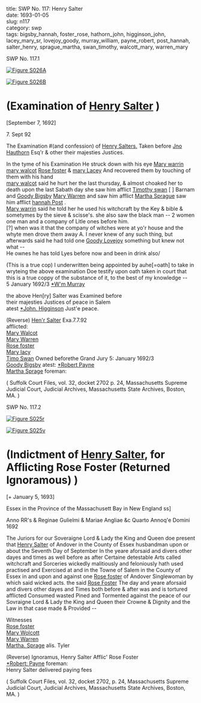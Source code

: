 title: SWP No. 117: Henry Salter  
date: 1693-01-05  
slug: n117  
category: swp  
tags: bigsby_hannah, foster_rose, hathorn_john, higginson_john, lacey_mary_sr, lovejoy_goody, murray_william, payne_robert, post_hannah, salter_henry, sprague_martha, swan_timothy, walcott_mary, warren_mary


<div markdown class="doc" id="n117.1">

<div class="doc_id">SWP No. 117.1</div>


<span markdown class="figure">[![Figure S026A](archives/Suffolk/small/S026A.jpg)](archives/Suffolk/large/S026A.jpg)</span>

<span markdown class="figure">[![Figure S026B](archives/Suffolk/small/S026B.jpg)](archives/Suffolk/large/S026B.jpg)</span>

# (Examination of [Henry Salter](/tag/salter_henry.html) )

[September 7, 1692]

7\. Sept 92

The Examination #(and confession) of [Henry Salters.](/tag/salter_henry.html) Taken before [Jno Hauthorn](/tag/hathorn_john.html) Esq'r & other their majesties Justices.

In the tyme of his Examination He struck down with his eye [Mary warrin](/tag/warren_mary.html) [mary walcot](/tag/walcott_mary.html) [Rose foster](/tag/foster_rose.html) & [mary Lacey](/tag/lacey_mary_sr.html) And recovered them by touching of them with his hand  
[mary walcot](/tag/walcott_mary.html) said he hurt her the last thursday, & almost choaked her to death upon the last Sabath day she saw him afflict [Timothy swan](/tag/swan_timothy.html) [ ] Barnam and [Goody Bigsby](/tag/bigsby_hannah.html) [Mary Warren](/tag/warren_mary.html) and saw him afflict [Martha Sprague](/tag/sprague_martha.html) saw him afflict [hannah Post](/tag/post_hannah.html) .  
[Mary warrin](/tag/warren_mary.html) said he told her he used his witchcraft by the Key & bible & sometymes by the sieve & scisse's. she also saw the black man -- 2 women one man and a company of Litle ones before him.  
[?] when was it that the company of witches were at yo'r house and the whyte men drove them away A. I never knew of any such thing, but afterwards said he had told one [Goody Lovejoy](/tag/lovejoy_goody.html) something but knew not what --  
He ownes he has told Lyes before now and been in drink also/ 

(This is a true cop) I underwritten being appointed by auhe[=oath]  to take in wryteing the above examination Doe testify upon oath taken in court that this is a true coppy of the substance of it, to the best of my knowledge --  
5 January 1692/3                                                          [*W'm Murray](/tag/murray_william.html) 

the above Hen[ry] Salter was Examined before  
their majesties Justices of peace in Salem  
                atest [*John. Higginson](/tag/higginson_john.html) Just'e peace. 

(Reverse)  [Hen'r Salter](/tag/salter_henry.html) Exa.7.7.92  
 afflicted:  
 [Mary Walcot](/tag/walcott_mary.html)                                                                   
 [Mary Warren](/tag/warren_mary.html)  
[Rose foster](/tag/foster_rose.html)  
[Mary lacy](/tag/lacey_mary_sr.html)  
[Timo Swan](/tag/swan_timothy.html)                         Owned beforethe Grand Jury 5: January 1692/3  
[Goody Bigsby](/tag/bigsby_hannah.html)                     atest:  [*Robert Payne](/tag/payne_robert.html)  
[Martha Sprage](/tag/sprague_martha.html)                   foreman:  
                   
                                                                           





( Suffolk Court Files, vol. 32, docket 2702 p. 24, Massachusetts Supreme Judicial Court, Judicial Archives, Massachusetts State Archives, Boston, MA. )


</div>



<div markdown class="doc" id="n117.2">

<div class="doc_id">SWP No. 117.2</div>


<span markdown class="figure">[![Figure S025r](archives/Suffolk/small/S025A.jpg)](archives/Suffolk/large/S025A.jpg)</span>

<span markdown class="figure">[![Figure S025v](archives/Suffolk/small/S025B.jpg)](archives/Suffolk/large/S025B.jpg)</span>

# (Indictment of [Henry Salter](/tag/salter_henry.html), for Afflicting Rose Foster (Returned Ignoramous) )

[+ January 5, 1693]

Essex in the Province of the Massachusett Bay in New England ss]

Anno RR's & Reginae Gulielmi & Mariae Angliae &c Quarto Annoq'e Domini 1692

The Juriors for our Soveraigne Lord & Lady the King and Queen doe present that [Henry Salter](/tag/salter_henry.html) of Andover in the County of Essex husbandman upon or about the Seventh Day of September In the yeare aforsaid and divers other dayes and times as well before as after Certaine detestable Arts called witchcraft and Sorceries wickedly malitiously and feloniously hath used practised and Exercised at and in the Towne of Salem in the County of Essex in and upon and against one [Rose foster](/tag/foster_rose.html) of Andover Singlewoman by which said wicked acts. the said [Rose Foster](/tag/foster_rose.html) The day and yeare aforsaid and divers other dayes and Times both before & after was and is tortured afflicted Consumed wasted Pined and Tormented against the peace of our Sovraigne Lord & Lady the King and Queen their Crowne & Dignity and the Law in that case made & Provided --

Witnesses  
[Rose foster](/tag/foster_rose.html)  
[Mary Wolcott](/tag/walcott_mary.html)  
[Mary Warren](/tag/warren_mary.html)  
[Martha. Sprage](/tag/sprague_martha.html) alis. Tyler 

(Reverse) Ignoramus, Henry Salter Afflic' Rose Foster  
[*Robert: Payne](/tag/payne_robert.html) foreman:  
Henry Salter delivered paying fees


( Suffolk Court Files, vol. 32, docket 2702, p. 24, Massachusetts Supreme Judicial Court, Judicial Archives, Massachusetts State Archives, Boston, MA. )



</div>
